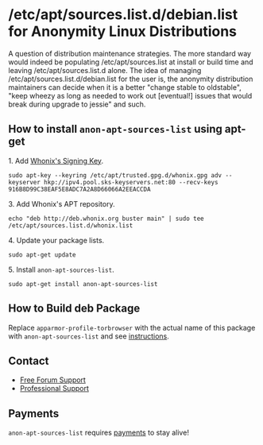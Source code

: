 # /etc/apt/sources.list.d/debian.list for Anonymity Linux Distributions #

A question of distribution maintenance strategies. The more standard
way would indeed be populating /etc/apt/sources.list at install or build time
and leaving /etc/apt/sources.list.d alone. The idea of managing
/etc/apt/sources.list.d/debian.list for the user is, the anonymity
distribution maintainers can decide when it is a better "change stable to
oldstable", "keep wheezy as long as needed to work out [eventual!] issues
that would break during upgrade to jessie" and such.
## How to install `anon-apt-sources-list` using apt-get ##

1\. Add [Whonix's Signing Key](https://www.whonix.org/wiki/Whonix_Signing_Key).

```
sudo apt-key --keyring /etc/apt/trusted.gpg.d/whonix.gpg adv --keyserver hkp://ipv4.pool.sks-keyservers.net:80 --recv-keys 916B8D99C38EAF5E8ADC7A2A8D66066A2EEACCDA
```

3\. Add Whonix's APT repository.

```
echo "deb http://deb.whonix.org buster main" | sudo tee /etc/apt/sources.list.d/whonix.list
```

4\. Update your package lists.

```
sudo apt-get update
```

5\. Install `anon-apt-sources-list`.

```
sudo apt-get install anon-apt-sources-list
```

## How to Build deb Package ##

Replace `apparmor-profile-torbrowser` with the actual name of this package with `anon-apt-sources-list` and see [instructions](https://www.whonix.org/wiki/Dev/Build_Documentation/apparmor-profile-torbrowser).

## Contact ##

* [Free Forum Support](https://forums.whonix.org)
* [Professional Support](https://www.whonix.org/wiki/Professional_Support)

## Payments ##

`anon-apt-sources-list` requires [payments](https://www.whonix.org/wiki/Payments) to stay alive!
